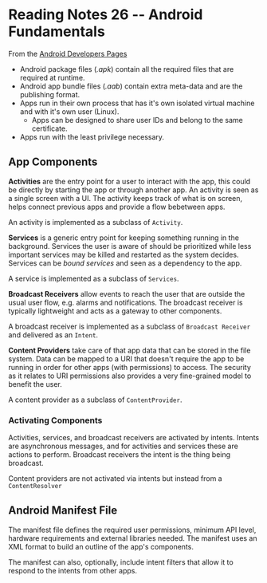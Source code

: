 # Reading Notes 26 -- Android Fundamentals

From the [Android Developers Pages](https://developer.android.com/guide/components/fundamentals#Resources)

- Android package files (*.apk*) contain all the required files that are required at runtime.
- Android app bundle files (*.aab*) contain extra meta-data and are the publishing format.
- Apps run in their own process that has it's own isolated virtual machine and with it's own user (Linux).
  - Apps can be designed to share user IDs and belong to the same certificate.
- Apps run with the least privilege necessary.

## App Components

**Activities** are the entry point for a user to interact with the app, this could be directly by starting the app or through another app. An activity is seen as a single screen with a UI. The activity keeps track of what is on screen, helps connect previous apps and provide a flow bebetween apps.

An activity is implemented as a subclass of `Activity`.

**Services** is a generic entry point for keeping something running in the background. Services the user is aware of should be prioritized while less important services may be killed and restarted as the system decides. Services can be *bound services* and seen as a dependency to the app.

A service is implemented as a subclass of `Services`.

**Broadcast Receivers** allow events to reach the user that are outside the usual user flow, e.g. alarms and notifications. The broadcast receiver is typically lightweight and acts as a gateway to other components.

A broadcast receiver is implemented as a subclass of `Broadcast Receiver` and delivered as an `Intent`.

**Content Providers** take care of that app data that can be stored in the file system. Data can be mapped to a URI that doesn't require the app to be running in order for other apps (with permissions) to access. The security as it relates to URI permissions also provides a very fine-grained model to benefit the user.

A content provider as a subclass of `ContentProvider`.

### Activating Components

Activities, services, and broadcast receivers are activated by intents. Intents are asynchronous messages, and for activities and services these are actions to perform. Broadcast receivers the intent is the thing being broadcast.

Content providers are not activated via intents but instead from a `ContentResolver`

## Android Manifest File

The manifest file defines the required user permissions, minimum API level, hardware requirements and external libraries needed. The manifest uses an XML format to build an outline of the app's components.

The manifest can also, optionally, include intent filters that allow it to respond to the intents from other apps.

